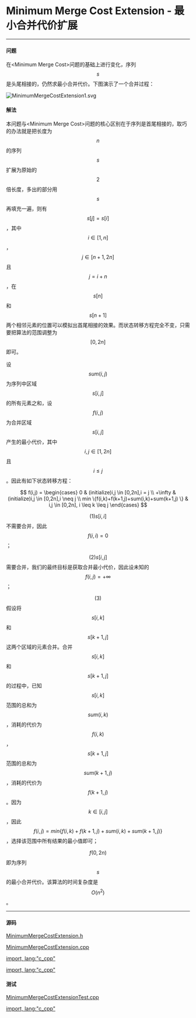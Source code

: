 <script type="text/javascript" src="https://cdnjs.cloudflare.com/ajax/libs/mathjax/2.7.1/MathJax.js?config=TeX-AMS-MML_HTMLorMML"/></script>
<script> gitbook.events.bind("page.change", function() { MathJax.Hub.Queue(["Typeset",MathJax.Hub]); } </script>

# Minimum Merge Cost Extension - 最小合并代价扩展

--------

#### 问题

在&lt;Minimum Merge Cost&gt;问题的基础上进行变化，序列$$ s $$是头尾相接的，仍然求最小合并代价。下图演示了一个合并过程：

![MinimumMergeCostExtension1.svg](../res/MinimumMergeCostExtension1.svg)

#### 解法

本问题与&lt;Minimum Merge Cost&gt;问题的核心区别在于序列是首尾相接的，取巧的办法就是把长度为$$ n $$的序列$$ s $$扩展为原始的$$ 2 $$倍长度，多出的部分用$$ s $$再填充一遍，则有$$ s[j] = s[i] $$，其中$$ i \in [1,n] $$，$$ j \in [n+1,2n] $$且$$ j = i+n $$，在$$ s[n] $$和$$ s[n+1] $$两个相邻元素的位置可以模拟出首尾相接的效果。而状态转移方程完全不变，只需要把算法的范围调整为$$ [0,2n] $$即可。

设$$ sum(i,j) $$为序列中区域$$ s[i,j] $$的所有元素之和，设$$ f(i,j) $$为合并区域$$ s[i,j] $$产生的最小代价，其中$$ i,j \in [1,2n] $$且$$ i \leq j $$。因此有如下状态转移方程：

$$
f(i,j) =
\begin{cases}
0                                               &   (initialize)i,j \in [0,2n],i = j \\
+\infty                                         &   (initialize)i,j \in [0,2n],i \neq j \\
min \{f(i,k)+f(k+1,j)+sum(i,k)+sum(k+1,j) \}    &   i,j \in [0,2n], i \leq k \leq j
\end{cases}
$$

$$ (1) s[i,i] $$不需要合并，因此$$ f(i,i) = 0 $$；

$$ (2) s[i,j] $$需要合并，我们的最终目标是获取合并最小代价，因此设未知的$$ f(i,j) = +\infty $$；

$$ (3) $$假设将$$ s[i,k] $$和$$ s[k+1,j] $$这两个区域的元素合并。合并$$ s[i,k] $$和$$ s[k+1,j] $$的过程中，已知$$ s[i,k] $$范围的总和为$$ sum(i,k) $$，消耗的代价为$$ f(i,k) $$，$$ s[k+1,j] $$范围的总和为$$ sum(k+1,j) $$，消耗的代价为$$ f(k+1,j) $$。因为$$ k \in [i,j] $$，因此$$ f(i,j) = min \{ f(i,k)+f(k+1,j)+sum(i,k)+sum(k+1,j) \} $$，选择该范围中所有结果的最小值即可；

$$ f(0,2n) $$即为序列$$ s $$的最小合并代价。该算法的时间复杂度是$$ O(n^2) $$。

--------

#### 源码

[MinimumMergeCostExtension.h](https://github.com/linrongbin16/Way-to-Algorithm/blob/master/src/DynamicProgramming/RegionalDP/MinimumMergeCostExtension.h)

[MinimumMergeCostExtension.cpp](https://github.com/linrongbin16/Way-to-Algorithm/blob/master/src/DynamicProgramming/RegionalDP/MinimumMergeCostExtension.cpp)

[import, lang:"c_cpp"](../../../../src/DynamicProgramming/RegionalDP/MinimumMergeCostExtension.h)

[import, lang:"c_cpp"](../../../../src/DynamicProgramming/RegionalDP/MinimumMergeCostExtension.cpp)

#### 测试

[MinimumMergeCostExtensionTest.cpp](https://github.com/linrongbin16/Way-to-Algorithm/blob/master/src/DynamicProgramming/RegionalDP/MinimumMergeCostExtensionTest.cpp)

[import, lang:"c_cpp"](../../../../src/DynamicProgramming/RegionalDP/MinimumMergeCostExtensionTest.cpp)

